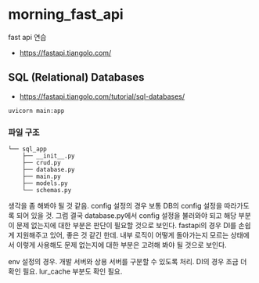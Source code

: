# morning_fast_api
fast api 연습

- https://fastapi.tiangolo.com/

## SQL (Relational) Databases
- https://fastapi.tiangolo.com/tutorial/sql-databases/

```bash
uvicorn main:app
```

### 파일 구조
```
└── sql_app
    ├── __init__.py
    ├── crud.py
    ├── database.py
    ├── main.py
    ├── models.py
    └── schemas.py
```

생각을 좀 해봐야 될 것 같음. config 설정의 경우 보통 DB의 config 설정을 따라가도록 되어 있을 것.
그럼 결국 database.py에서 config 설정을 불러와야 되고 해당 부분이 문제 없는지에 대한 부분은 판단이 필요할 것으로 보인다.
fastapi의 경우 DI를 손쉽게 지원해주고 있어, 좋은 것 같긴 한데. 내부 로직이 어떻게 돌아가는지 모르는 상태에서 이렇게 사용해도 문제 없는지에 대한 부분은 고려해 봐야 될 것으로 보인다.

env 설정의 경우. 개발 서버와 상용 서버를 구분할 수 있도록 처리.
DI의 경우 조금 더 확인 필요. lur_cache 부분도 확인 필요.